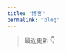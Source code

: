 ```yaml
---
title: "博客"
permalink: "blog"
---
```


<!--参考大佬的界面 https://xin-tan.com/guide/-->

> 最近更新 👇


<template>
    <div>
      <el-card :body-style="{ padding: '5px' }" v-for="(post, index) in topPublishPosts">
        <div style="padding: 14px;">
          <span><strong><el-link :underline="false" :href="post.path" type="primary">{{ post.title }}</el-link></strong></span>
          <div class="bottom clearfix">
            <br>
            <span><small>{{ post.formatDay }}</small></span>
            <el-link style="float: right;" :href="post.path" type="primary" :underline="false">阅读全文</el-link>
          </div>
        </div>
      </el-card>
      <div @click="loadMore" class="page-guide-btn" v-if="showBtn">
        <div ref="btn">{{ btnInfo }}</div>
      </div>
    </div>
</template>

<script>
export default {
  data() {
    return {
      step: 5,
      posts: [],
      page: 1,
      num: 0,
      btnInfo: '加载更多',
      showBtn: true,
      timeout: null,
    }
  },

  mounted() {
    this.posts = []
    var temp = this.$site.pages
    // 筛选标签中带有 blog 标志的文章
    for (var i = 0; i < temp.length; i++) {
      if (temp[i].frontmatter.tag) {  
        if (temp[i].frontmatter.tag == 'blog' || 'blog' == temp[i].frontmatter.tag[0]){
          this.posts.push(temp[i])
        }
      }
    }
    
    this.num = this.posts.length
  },

  computed: {
    topPublishPosts() {
      return this.getTopKPosts(this.page * this.step)
    }
  },

  methods: {
    getTopKPosts(num) {
      const re = /.*\/(.*?)\.(html|md)/

      return this.posts
        .map(post => {
          const execs = re.exec(post.relativePath)
          return {
            ...post,
            updateTimestamp: (new Date(post.lastUpdated)).getTime(),
            filename: execs ? execs['1'] : '',
            formatDay: this.formatDate(new Date(post.lastUpdated))
          }
        })
        .sort((a, b) => b.updateTimestamp - a.updateTimestamp)
        .slice(0, num)
    },
    
    formatDate(date) {
      if (!(date instanceof Date)) {
        return 
      }

      return `${date.getFullYear()}-${date.getMonth() + 1}-${date.getDate()}`
    },

    loadMore() {
      if (this.timeout) {
        return
      }

      if (this.page * this.step >= this.num) {
        this.btnInfo = '加载完成'
        this.$refs.btn.style.opacity = 0
        this.timeout = setTimeout(() => this.showBtn = false, 300)
      } else {
        this.page += 1
      }
    }
  }
}
</script>


<style scoped>
.el-link {
  text-decoration: none;
}

.el-card {
  margin-bottom: 10px;
}

.page-guide-btn {
  text-align: center;
  margin: 30px 0;
}

.page-guide-btn div {
  display: inline-block;
  color: #fff;
  background-color: #3eaf7c;
  padding: 0.6rem 1.2rem;
  border-radius: 4px;
  transition: all 0.3s ease;
  box-sizing: border-box;
  border-bottom: 1px solid #389d70;
}

.page-guide-btn div:hover {
  background-color: #4abf8a;
  cursor: pointer;
}
</style>
